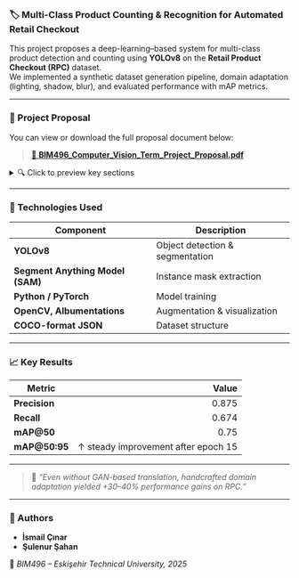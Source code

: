 ### 🏷️ Multi-Class Product Counting & Recognition for Automated Retail Checkout  

This project proposes a deep-learning–based system for multi-class product detection and counting using **YOLOv8** on the **Retail Product Checkout (RPC)** dataset.  
We implemented a synthetic dataset generation pipeline, domain adaptation (lighting, shadow, blur), and evaluated performance with mAP metrics.

---

### 📄 Project Proposal  
You can view or download the full proposal document below:  
> [📘 **BIM496_Computer_Vision_Term_Project_Proposal.pdf**](BIM496_Computer_Vision_Term_Project_Proposal_Multi_Class_Product_Counting___Recognition_for_Automated_Retail_Checkout.pdf)

<details>
<summary>🔍 Click to preview key sections</summary>

- **Introduction** – Motivation and overview  
- **Related Work** – Comparison with existing methods  
- **Dataset Description** – RPC structure and challenges  
- **Methodology** – SAM-based segmentation and domain adaptation  
- **Evaluation & Results** – YOLOv8 performance metrics  
- **Conclusion** – Observations and future work  

</details>

---

### 🧩 Technologies Used
| Component | Description |
|------------|-------------|
| **YOLOv8** | Object detection & segmentation |
| **Segment Anything Model (SAM)** | Instance mask extraction |
| **Python / PyTorch** | Model training |
| **OpenCV, Albumentations** | Augmentation & visualization |
| **COCO-format JSON** | Dataset structure |

---

### 📈 Key Results
| Metric | Value |
|--------|-------:|
| **Precision** | 0.875 |
| **Recall** | 0.674 |
| **mAP@50** | 0.75 |
| **mAP@50:95** | ↑ steady improvement after epoch 15 |

---

> 🧩 *“Even without GAN-based translation, handcrafted domain adaptation yielded +30–40% performance gains on RPC.”*

---

### 👥 Authors
- **İsmail Çınar**  
- **Şulenur Şahan**  

📅 *BIM496 – Eskişehir Technical University, 2025*  
